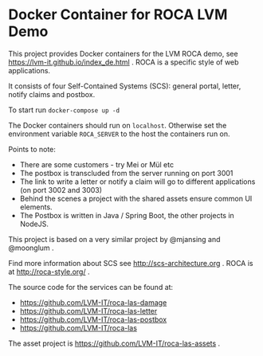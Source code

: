 # Docker Container for ROCA LVM Demo

This project provides Docker containers for the LVM ROCA demo, see
https://lvm-it.github.io/index_de.html . ROCA is a specific style of
web applications.

It consists of four Self-Contained Systems (SCS): general portal,
letter, notify claims and postbox.

To start run `docker-compose up -d`

The Docker containers should run on `localhost`. Otherwise set the
environment variable `ROCA_SERVER` to the host the containers run on.

Points to note:

* There are some customers - try Mei or Mül etc
* The postbox is transcluded from the server running on port 3001
* The link to write a letter or notify a claim will go to different
  applications (on port 3002 and 3003)
* Behind the scenes a project with the shared assets ensure common UI
elements.
* The Postbox is written in Java / Spring Boot, the other projects in NodeJS.

This project is based on a very similar project by @mjansing and
@moonglum .

Find more information about SCS see http://scs-architecture.org . ROCA
is at http://roca-style.org/ .

The source code for the services can be found at:

* https://github.com/LVM-IT/roca-las-damage
* https://github.com/LVM-IT/roca-las-letter
* https://github.com/LVM-IT/roca-las-postbox
* https://github.com/LVM-IT/roca-las

The asset project is https://github.com/LVM-IT/roca-las-assets .


